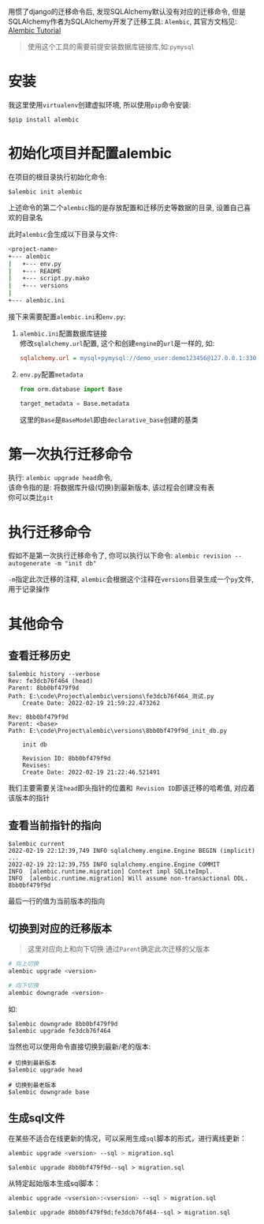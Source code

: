 用惯了django的迁移命令后, 发现SQLAlchemy默认没有对应的迁移命令, 但是SQLAlchemy作者为SQLAlchemy开发了迁移工具: `Alembic`, 其官方文档见: [Alembic Tutorial](https://alembic.sqlalchemy.org/en/latest/tutorial.html#the-migration-environment)  
> 使用这个工具的需要前提安装数据库链接库,如:`pymysql`

# 安装
我这里使用`virtualenv`创建虚拟环境, 所以使用`pip`命令安装:
```shell
$pip install alembic
```
# 初始化项目并配置alembic
在项目的根目录执行初始化命令:
```shell
$alembic init alembic
```
上述命令的第二个`alembic`指的是存放配置和迁移历史等数据的目录, 设置自己喜欢的目录名  

此时`alembic`会生成以下目录与文件:
```bash
<project-name>
+--- alembic
|   +--- env.py
|   +--- README
|   +--- script.py.mako
|   +--- versions
|   
+--- alembic.ini

```
接下来需要配置`alembic.ini`和`env.py`:  
1. `alembic.ini`配置数据库链接  
    修改`sqlalchemy.url`配置, 这个和创建`engine`的`url`是一样的, 如:
    ```ini
    sqlalchemy.url = mysql+pymysql://demo_user:demo123456@127.0.0.1:3306/demo_db
    ```
2. `env.py`配置`metadata`
    ```python
    from orm.database import Base

    target_metadata = Base.metadata
    ```
    这里的`Base`是`BaseModel`即由`declarative_base`创建的基类  

# 第一次执行迁移命令
执行: `alembic upgrade head`命令,  
该命令指的是: 将数据库升级(切换)到最新版本, 该过程会创建没有表  
你可以类比`git`  


# 执行迁移命令
假如不是第一次执行迁移命令了, 你可以执行以下命令:
`alembic revision --autogenerate -m "init db"`  

`-m`指定此次迁移的注释, `alembic`会根据这个注释在`versions`目录生成一个`py`文件, 用于记录操作  
# 其他命令
## 查看迁移历史
```shell
$alembic history --verbose
Rev: fe3dcb76f464 (head)
Parent: 8bb0bf479f9d
Path: E:\code\Project\alembic\versions\fe3dcb76f464_测试.py
    Create Date: 2022-02-19 21:59:22.473262

Rev: 8bb0bf479f9d
Parent: <base>
Path: E:\code\Project\alembic\versions\8bb0bf479f9d_init_db.py

    init db

    Revision ID: 8bb0bf479f9d
    Revises:
    Create Date: 2022-02-19 21:22:46.521491

```
我们主要需要关注`head`即头指针的位置和` Revision ID`即该迁移的哈希值, 对应着该版本的指针  
    
## 查看当前指针的指向
```shell
$alembic current
2022-02-19 22:12:39,749 INFO sqlalchemy.engine.Engine BEGIN (implicit)
...
2022-02-19 22:12:39,755 INFO sqlalchemy.engine.Engine COMMIT
INFO  [alembic.runtime.migration] Context impl SQLiteImpl.
INFO  [alembic.runtime.migration] Will assume non-transactional DDL.
8bb0bf479f9d
```
最后一行的值为当前版本的指向
    
## 切换到对应的迁移版本
> 这里对应向上和向下切换
> 通过`Parent`确定此次迁移的父版本

```bash
# 向上切换
alembic upgrade <version>

# 向下切换
alembic downgrade <version>
```
如:
```shell
$alembic downgrade 8bb0bf479f9d
$alembic upgrade fe3dcb76f464
```
当然也可以使用命令直接切换到最新/老的版本:
```shell
# 切换到最新版本
$alembic upgrade head

# 切换到最老版本
$alembic downgrade base

```
## 生成sql文件
在某些不适合在线更新的情况，可以采用生成`sql`脚本的形式，进行离线更新：

```bash
alembic upgrade <version> --sql > migration.sql
```

```shell
$alembic upgrade 8bb0bf479f9d--sql > migration.sql
```

从特定起始版本生成sql脚本：

```bash
alembic upgrade <vsersion>:<vsersion> --sql > migration.sql
```
```shell
$alembic upgrade 8bb0bf479f9d:fe3dcb76f464--sql > migration.sql

```
